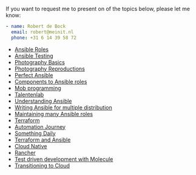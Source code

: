 If you want to request me to present on of the topics below, please let me know:

```yaml
- name: Robert de Bock
  email: robert@meinit.nl
  phone: +31 6 14 39 58 72
```
- [Ansible Roles](/presentations/ansible-roles/)
- [Ansible Testing](/presentations/ansible-testing/)
- [Photography Basics](/presentations/photography-basics/)
- [Photography Reproductions](/presentations/photography-repro/)
- [Perfect Ansible](/presentations/perfect-ansible/)
- [Components to Ansible roles](/presentations/component-to-role/)
- [Mob programming](/presentations/mob-programming/)
- [Talentenlab](/presentations/talentenlab/)
- [Understanding Ansible](/presentations/understanding-ansible/)
- [Writing Ansible for multiple distribution](/presentations//writing-ansible-for-multiple-distros/)
- [Maintaining many Ansible roles](/presentations/maintaining-many-ansible-roles)
- [Terraform](/presentations/terraform)
- [Automation Journey](/presentations/automation-journey)
- [Something Daily](/presentations/something-daily)
- [Terraform and Ansible](/presentations/terraform-and-ansible)
- [Cloud Native](/presentations/cloud-native)
- [Rancher](/presentations/rancher)
- [Test driven development with Molecule](/presentations/test-driven-development-with-molecule/)
- [Transitioning to Cloud](/presentations/transition-to-cloud/)
